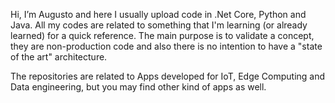 Hi, I’m Augusto and here I usually upload code in .Net Core, Python and Java. All my codes are related to something that I'm learning (or already learned) for a quick reference.
The main purpose is to validate a concept, they are non-production code and also there is no intention to have a "state of the art" architecture.

The repositories are related to Apps developed for IoT, Edge Computing and Data engineering, but you may find other kind of apps as well.
